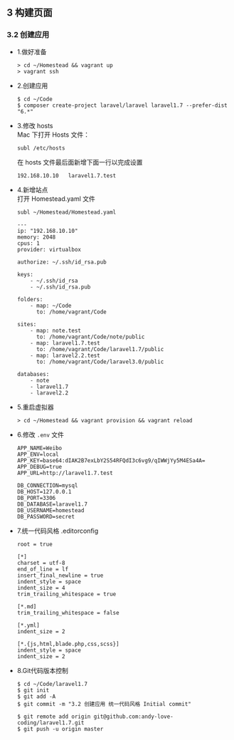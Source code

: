 ## 3 构建页面
### 3.2 创建应用
  - 1.做好准备
    ```
    > cd ~/Homestead && vagrant up
    > vagrant ssh
    ```
  - 2.创建应用 
    ```
    $ cd ~/Code
    $ composer create-project laravel/laravel laravel1.7 --prefer-dist "6.*"
    ```
  - 3.修改 hosts  
    Mac 下打开 Hosts 文件：
    ```
    subl /etc/hosts
    ```
    在 hosts 文件最后面新增下面一行以完成设置
    ```
    192.168.10.10   laravel1.7.test
    ```
  - 4.新增站点  
    打开 Homestead.yaml 文件
    ```
    subl ~/Homestead/Homestead.yaml
    ```
    ```
    ---
    ip: "192.168.10.10"
    memory: 2048
    cpus: 1
    provider: virtualbox

    authorize: ~/.ssh/id_rsa.pub

    keys:
        - ~/.ssh/id_rsa
        - ~/.ssh/id_rsa.pub

    folders:
        - map: ~/Code
          to: /home/vagrant/Code

    sites:
        - map: note.test
          to: /home/vagrant/Code/note/public
        - map: laravel1.7.test
          to: /home/vagrant/Code/laravel1.7/public
        - map: laravel2.2.test
          to: /home/vagrant/Code/laravel3.0/public

    databases:
        - note
        - laravel1.7
        - laravel2.2
    ```
  - 5.重启虚拟器
    ```
    > cd ~/Homestead && vagrant provision && vagrant reload
    ```
  - 6.修改 `.env` 文件
    ```
    APP_NAME=Weibo
    APP_ENV=local
    APP_KEY=base64:dIAK2B7exLbY2S54RFQdI3c6vg9/qIWWjYy5M4ESa4A=
    APP_DEBUG=true
    APP_URL=http://laravel1.7.test

    DB_CONNECTION=mysql
    DB_HOST=127.0.0.1
    DB_PORT=3306
    DB_DATABASE=laravel1.7
    DB_USERNAME=homestead
    DB_PASSWORD=secret
    ```
  - 7.统一代码风格
    .editorconfig
    ```
    root = true

    [*]
    charset = utf-8
    end_of_line = lf
    insert_final_newline = true
    indent_style = space
    indent_size = 4
    trim_trailing_whitespace = true

    [*.md]
    trim_trailing_whitespace = false

    [*.yml]
    indent_size = 2

    [*.{js,html,blade.php,css,scss}]
    indent_style = space
    indent_size = 2
    ```
  - 8.Git代码版本控制
    ```
    $ cd ~/Code/laravel1.7
    $ git init
    $ git add -A
    $ git commit -m "3.2 创建应用 统一代码风格 Initial commit"

    $ git remote add origin git@github.com:andy-love-coding/laravel1.7.git
    $ git push -u origin master
    ```
  